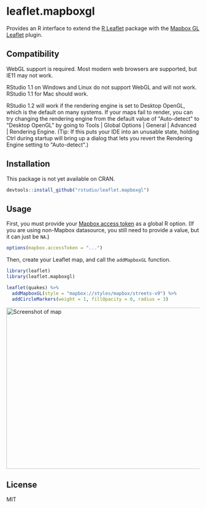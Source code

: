 # leaflet.mapboxgl

Provides an R interface to extend the [R Leaflet](https://rstudio.github.io/leaflet/) package with the [Mapbox GL Leaflet](https://github.com/mapbox/mapbox-gl-leaflet) plugin.

## Compatibility

WebGL support is required. Most modern web browsers are supported, but IE11 may not work.

RStudio 1.1 on Windows and Linux do not support WebGL and will not work. RStudio 1.1 for Mac should work.

RStudio 1.2 will work if the rendering engine is set to Desktop OpenGL, which is the default on many systems. If your maps fail to render, you can try changing the rendering engine from the default value of "Auto-detect" to "Desktop OpenGL" by going to Tools | Global Options | General | Advanced | Rendering Engine. (Tip: If this puts your IDE into an unusable state, holding Ctrl during startup will bring up a dialog that lets you revert the Rendering Engine setting to "Auto-detect".)

## Installation

This package is not yet available on CRAN.

```r
devtools::install_github("rstudio/leaflet.mapboxgl")
```

## Usage

First, you must provide your [Mapbox access token](https://docs.mapbox.com/help/how-mapbox-works/access-tokens/#creating-and-managing-access-tokens) as a global R option. (If you are using non-Mapbox datasource, you still need to provide a value, but it can just be `NA`.)

```r
options(mapbox.accessToken = "...")
```

Then, create your Leaflet map, and call the `addMapboxGL` function.

```r
library(leaflet)
library(leaflet.mapboxgl)

leaflet(quakes) %>%
  addMapboxGL(style = "mapbox://styles/mapbox/streets-v9") %>%
  addCircleMarkers(weight = 1, fillOpacity = 0, radius = 3)
```

<img src="https://raw.githubusercontent.com/rstudio/leaflet.mapboxgl/master/sshot.png" alt="Screenshot of map" width="615" height="421"/>

## License

MIT
